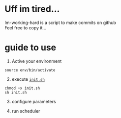 # Uff im tired...
Im-working-hard is a script to make commits on github \
Feel free to copy it...

# guide to use

1. Active your environment
```
source env/bin/activate
```
2. execute [`init.sh`](/init.sh)
```
chmod +x init.sh
sh init.sh
```
3. configure parameters

4. run scheduler
